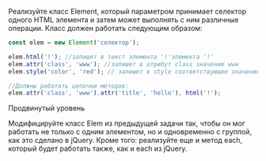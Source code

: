 Реализуйте класс Element, который параметром принимает селектор одного HTML элемента и затем может выполнять с ним различные операции. Класс должен работать следующим образом:

```js
const elem = new Element('селектор');

elem.html('!'); //запишет в текст элемента '!'элемента '!'
elem.attr('class', 'www'); //запишет в атрибут class значение www
elem.style('color', 'red'); // запишет в style соответствуюшее значение

//Должны работать цепочки методов:
elem.attr('class', 'www').attr('title', 'hello'), html('!');
```

Продвинутый уровень

Модифицируйте класс Elem из предыдущей задачи так, чтобы он мог работать не только с одним элементом, но и одновременно с группой, как это сделано в jQuery. Кроме того: реализуйте еще и метод each, который будет работать также, как и each из jQuery.
